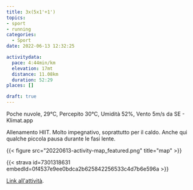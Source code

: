 ```yaml
---
title: 3x(5x1'+1')
topics:
- sport
- running
categories: 
  - Sport
date: 2022-06-13 12:32:25

activitydata:
  pace: 4:44min/km
  elevation: 17mt
  distance: 11.08km
  duration: 52:29
places: []

draft: true
---
```


Poche nuvole, 29°C, Percepito 30°C, Umidità 52%, Vento 5m/s da SE - Klimat.app

<!--more-->

Allenamento HIIT. Molto impegnativo, soprattutto per il caldo. Anche qui qualche piccola pausa durante le fasi lente.

{{<  figure src="20220613-activity-map_featured.png" title="map" >}}


{{< strava id=7301318631 embedId=0f4537e9ee0bdca2b625842256533c4d7b6e596a >}}

[Link all'attività](https://strava.com/activities/7301318631).
